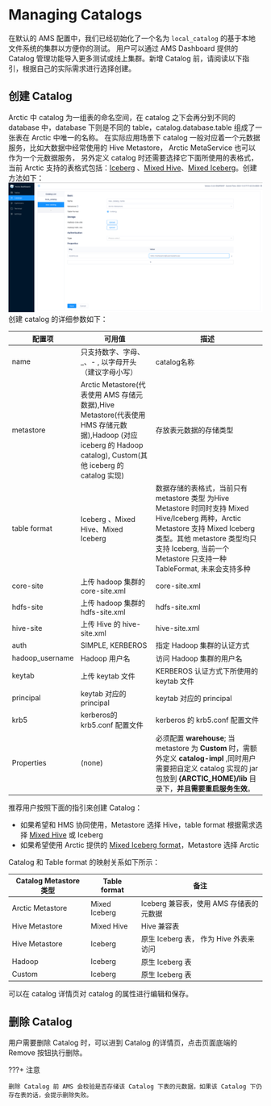 # Managing Catalogs

在默认的 AMS 配置中，我们已经初始化了一个名为 `local_catalog` 的基于本地文件系统的集群以方便你的测试。 用户可以通过 AMS Dashboard 提供的 Catalog 管理功能导入更多测试或线上集群。新增 Catalog 前，请阅读以下指引，根据自己的实际需求进行选择创建。

## 创建 Catalog
Arctic 中 catalog 为一组表的命名空间，在 catalog 之下会再分到不同的 database 中，database 下则是不同的 table，catalog.database.table 组成了一张表在 Arctic 中唯一的名称。 在实际应用场景下 catalog 一般对应着一个元数据服务，比如大数据中经常使用的 Hive Metastore， Arctic MetaService 也可以作为一个元数据服务， 另外定义 catalog 时还需要选择它下面所使用的表格式，当前 Arctic 支持的表格式包括：[Iceberg](../concepts/table-formats.md#iceberg-format) 、[Mixed Hive](../concepts/table-formats.md#mixed-hive-format)、[Mixed Iceberg](../concepts/table-formats.md#mixed-iceberg-format)。创建方法如下：
![create catalog](../images/admin/create_catalog.png)
创建 catalog 的详细参数如下：

| **配置项**      | **可用值**                                                   | **描述**                                                     |
| --------------- | ------------------------------------------------------------ | ------------------------------------------------------------ |
| name            | 只支持数字、字母、_、- , 以字母开头（建议字母小写）          | catalog名称                                                  |
| metastore       | Arctic Metastore(代表使用 AMS 存储元数据),Hive Metastore(代表使用 HMS 存储元数据),Hadoop (对应 iceberg 的 Hadoop catalog), Custom(其他 iceberg 的 catalog 实现) | 存放表元数据的存储类型                                       |
| table format    | Iceberg 、Mixed Hive、Mixed  Iceberg                         | 数据存储的表格式，当前只有 metastore 类型 为Hive Metastore 时同时支持 Mixed  Hive/Iceberg 两种，Arctic Metastore 支持 Mixed Iceberg类型。其他 metastore 类型均只支持 Iceberg, 当前一个 Metastore 只支持一种 TableFormat, 未来会支持多种 |
| core-site       | 上传 hadoop 集群的 core-site.xml                             | core-site.xml                                                |
| hdfs-site       | 上传 hadoop 集群的 hdfs-site.xml                             | hdfs-site.xml                                                |
| hive-site       | 上传 Hive 的 hive-site.xml                                   | hive-site.xml                                                |
| auth            | SIMPLE, KERBEROS                                             | 指定 Hadoop 集群的认证方式                                   |
| hadoop_username | Hadoop 用户名                                                | 访问 Hadoop 集群的用户名                                     |
| keytab          | 上传 keytab 文件                                             | KERBEROS 认证方式下所使用的 keytab 文件                      |
| principal       | keytab 对应的 principal                                       | keytab 对应的 principal                                      |
| krb5            | kerberos的 krb5.conf 配置文件                                | kerberos 的 krb5.conf 配置文件                                |
| Properties      | (none)                                                       | 必须配置 **warehouse**; 当 metastore 为 **Custom** 时，需额外定义 **catalog-impl** ,同时用户需要把自定义 catalog 实现的 jar 包放到 **{ARCTIC_HOME}/lib** 目录下，**并且需要重启服务生效**。 |

推荐用户按照下面的指引来创建 Catalog：

- 如果希望和 HMS 协同使用，Metastore 选择 Hive，table format 根据需求选择 [Mixed Hive](../concepts/table-formats.md#Mixed-Hive-format) 或 Iceberg
- 如果希望使用 Arctic 提供的 [Mixed Iceberg format](../concepts/table-formats.md#Mixed-Iceberg-format)，Metastore 选择 Arctic

Catalog 和 Table format 的映射关系如下所示：

| **Catalog Metastore 类型** | **Table format**                       | **备注**                               |
| -------------------------- | -------------------------------------- | -------------------------------------- |
| Arctic Metastore           | Mixed Iceberg                          | Iceberg 兼容表，使用 AMS 存储表的元数据 |
| Hive Metastore             | Mixed Hive                             | Hive 兼容表                            |
| Hive Metastore             | Iceberg                    | 原生 Iceberg 表， 作为 Hive 外表来访问 |                                        |
| Hadoop                     | Iceberg                                | 原生 Iceberg 表                        |
| Custom                     | Iceberg                                | 原生 Iceberg 表                        |

可以在 catalog 详情页对 catalog 的属性进行编辑和保存。

## 删除 Catalog
用户需要删除 Catalog 时，可以进到 Catalog 的详情页，点击页面底端的 Remove 按钮执行删除。

???+ 注意 

    删除 Catalog 前 AMS 会校验是否存储该 Catalog 下表的元数据，如果该 Catalog 下仍存在表的话，会提示删除失败。


